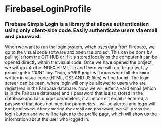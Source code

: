 # FirebaseLoginProfile
<h3>Firebase Simple Login is a library that allows authentication using only client-side code. Easily authenticate users via email and password.</h3>

When we want to run the login system, which uses data from Firebase, we go to the visual code software and open the project.
 This can be done by pulling it from the GIT HUB or if it is stored locally on the computer it can be opened directly within the visual code.
Once we have opened the project, we will go into the INDEX.HTML file and there we will run the project by pressing the "RUN" key.
Then, a WEB page will open where all the code written in visual code (HTML, CSS AND JS files) will be found.
The login screen can be seen, where login will only be allowed to users who are registered in the Fairbase database.
Now, we will enter a valid email (which is in the Fairbase database) and a password that is also stored in the database and has unique parameters, if an incorrect email is entered,
a password that does not meet the parameters - will be alerted and login will not be allowed.
After entering the email and password, we will press the login button and we will be taken to the profile page, which will show us the information about the user who logged in.


<link url:"https://www.gstatic.com/devrel-devsite/prod/v83c28b42a9d2de845cf6ea5b33e8c3314f0e1ea60229353829f7578993509959/firebase/images/lockup.png">
